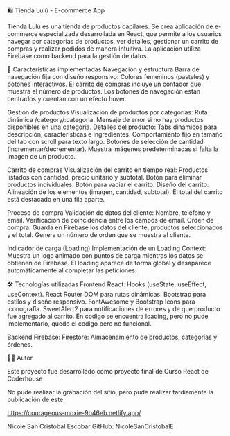 🛍️ Tienda Lulú - E-commerce App

Tienda Lulú es una tienda de productos capilares. 
Se crea aplicación de e-commerce especializada desarrollada en React, que permite a los usuarios navegar por categorías de productos, ver detalles, gestionar un carrito de compras y realizar pedidos de manera intuitiva. La aplicación utiliza Firebase como backend para la gestión de datos.

🌟 Características implementadas
Navegación y estructura
    Barra de navegación fija con diseño responsivo:
        Colores femeninos (pasteles) y botones interactivos.
        El carrito de compras incluye un contador que muestra el número de productos.
        Los botones de navegación están centrados y cuentan con un efecto hover.

Gestión de productos
    Visualización de productos por categorías:
        Ruta dinámica /category/:categoria.
        Mensaje de error si no hay productos disponibles en una categoría.
    Detalles del producto:
        Tabs dinámicos para descripción, características e ingredientes.
        Comportamiento fijo en tamaño del tab con scroll para texto largo.
        Botones de selección de cantidad (incrementar/decrementar).
        Muestra imágenes predeterminadas si falta la imagen de un producto.

Carrito de compras
    Visualización del carrito en tiempo real:
        Productos listados con cantidad, precio unitario y subtotal.
        Botón para eliminar productos individuales.
        Botón para vaciar el carrito.
    Diseño del carrito:
        Alineación de los elementos (imagen, cantidad, subtotal).
        El total del carrito está destacado en una fila aparte.

Proceso de compra
    Validación de datos del cliente:
        Nombre, teléfono y email.
        Verificación de coincidencia entre los campos de email.
    Orden de compra:
        Guarda en Firebase los datos del cliente, productos seleccionados y el total.
        Genera un número de orden que se muestra al cliente.

Indicador de carga (Loading)
    Implementación de un Loading Context:
        Muestra un logo animado con puntos de carga mientras los datos se obtienen de Firebase.
        El loading aparece de forma global y desaparece automáticamente al completar las peticiones.


🛠️ Tecnologías utilizadas
Frontend
    React:
        Hooks (useState, useEffect, useContext).
        React Router DOM para rutas dinámicas.
    Bootstrap para estilos y diseño responsivo.
    FontAwesome y Bootstrap Icons para iconografía.
    SweetAlert2 para notificaciones de errores y de que producto fue agregado al carrito.
    En codigo se encuentra loading, pero no pude implementarlo, quedo el codigo pero no funcional.

Backend
    Firebase:
        Firestore: Almacenamiento de productos, categorías y órdenes.

👩‍💻 Autor

Este proyecto fue desarrollado como proyecto final de Curso React de Coderhouse

No pude realizar la grabación del sitio, pero pude realizar tardiamente la publicación de este

https://courageous-moxie-9b46eb.netlify.app/

Nicole San Cristóbal Escobar
GitHub: NicoleSanCristobalE